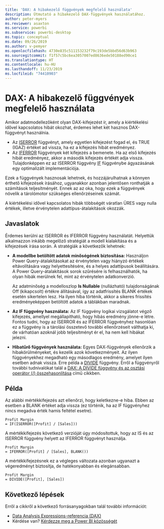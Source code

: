 ```yaml
---
title: 'DAX: A hibakezelő függvények megfelelő használata'
description: Útmutató a hibakezelő DAX-függvények használatához.
author: peter-myers
ms.reviewer: asaxton
ms.service: powerbi
ms.subservice: powerbi-desktop
ms.topic: conceptual
ms.date: 09/26/2019
ms.author: v-pemyer
ms.openlocfilehash: 4730e835c511153232f79c193de5bbd56d63b963
ms.sourcegitcommit: f1f57c5bc6ea3057007ed8636ede50188ed90ce1
ms.translationtype: HT
ms.contentlocale: hu-HU
ms.lasthandoff: 11/23/2019
ms.locfileid: "74410903"
---
```

# <a name="dax-appropriate-use-of-error-functions"></a>DAX: A hibakezelő függvények megfelelő használata

Amikor adatmodellezőként olyan DAX-kifejezést ír, amely a kiértékelési idővel kapcsolatos hibát okozhat, érdemes lehet két hasznos DAX-függvényt használnia.

- Az [ISERROR](/dax/iserror-function-dax) függvényt, amely egyetlen kifejezést fogad el, és TRUE (IGAZ) értéket ad vissza, ha ez a kifejezés hibát eredményez.
- Az [IFERROR](/dax/iferror-function-dax) függvények két kifejezés a bemenete. Ha az első kifejezés hibát eredményez, akkor a második kifejezés értékét adja vissza. Tulajdonképpen ez az ISERROR függvény [IF](/dax/if-function-dax) függvénybe ágyazásának egy optimalizált implementációja.

Ezek a függvények hasznosak lehetnek, és hozzájárulhatnak a könnyen érthető kifejezések írásához, ugyanakkor azonban jelentősen ronthatják a számítások teljesítményét. Ennek az az oka, hogy ezek a függvények növelik a tárolómotor szükséges ellenőrzéseinek számát.

A kiértékelési idővel kapcsolatos hibák többségét váratlan ÜRES vagy nulla értékek, illetve érvénytelen adattípus-átalakítások okozzák.

## <a name="recommendations"></a>Javaslatok

Érdemes kerülni az ISERROR és IFERROR függvény használatát. Helyettük alkalmazzon inkább megelőző stratégiát a modell kialakítása és a kifejezések írása során. A stratégiák a következők lehetnek:

- **A modellbe betöltött adatok minőségének biztosítása:** Használjon Power Query-átalakításokat az érvénytelen vagy hiányzó értékek eltávolítására vagy helyettesítésére, és a helyes adattípusok beállítására. A Power Query-átalakítások sorok szűrésére is felhasználhatók, ha olyan hibák merülnek fel, mint az érvénytelen adatkonverzió.

    Az adatminőség a modelloszlop **Is Nullable** (nullázható) tulajdonságának Off (kikapcsolt) értékre állításával, így az adatfrissítés BLANK értékek esetén sikertelen lesz. Ha ilyen hiba történik, akkor a sikeres frissítés eredményeképpen betöltött adatok a táblákban maradnak.
- **Az IF függvény használata:** Az IF függvény logikai vizsgálatot végző kifejezés, amellyel megállapítható, hogy hibás eredmény jönne-e létre. Fontos tudni, hogy az ISERROR és az IFERROR függvényhez hasonlóan ez a függvény is a tárolási összetevő további ellenőrzéseit válthatja ki, de várhatóan azoknál jobb teljesítményt ér el, ha nem kell hibákat jelezni.
- **Hibatűrő függvények használata:** Egyes DAX-függvények ellenőrzik a hibakörülményeket, és kezelik azok következményeit. Az ilyen függvényekhez megadható egy másodlagos eredmény, amelyet ilyen esetben adnak vissza. Erre példa a [DIVIDE](/dax/divide-function-dax) függvény. Erről a függvényről további tudnivalókat talál a [DAX: A DIVIDE függvény és az osztási operátor (/) összehasonlítása](dax-divide-function-operator.md) című cikkben.

## <a name="example"></a>Példa

Az alábbi mértékkifejezés azt ellenőrzi, hogy keletkezne-e hiba. Ebben az esetben a BLANK értéket adja vissza (ez történik, ha az IF függvényhez nincs megadva érték hamis feltétel esetre).

```dax
Profit Margin
= IF(ISERROR([Profit] / [Sales]))
```

A mértékkifejezés következő verzióját úgy módosítottuk, hogy az IS és az ISERROR függvény helyett az IFERROR függvényt használja.

```dax
Profit Margin
= IFERROR([Profit] / [Sales], BLANK())
```

A mértékkifejezésnek ez a végleges változata azonban ugyanazt a végeredményt biztosítja, de hatékonyabban és elegánsabban.

```dax
Profit Margin
= DIVIDE([Profit], [Sales])
```

## <a name="next-steps"></a>Következő lépések

Erről a cikkről a következő forrásanyagokban talál további információt:

- [Data Analysis Expressions-referencia (DAX)](/dax/)
- Kérdése van? [Kérdezze meg a Power BI közösségét](https://community.powerbi.com/)

